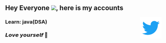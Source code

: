 ## Hey Everyone  <img src="https://github.com/TheDudeThatCode/TheDudeThatCode/blob/master/Assets/Hi.gif" height="25px">, here is my accounts

<!-- my twitter -->
<a href="https://twitter.com/Vanshika2063">
  <img align="right" width="70px" src="twitter.png"  />
</a>



<h3> Learn: java(DSA)<h3/>
<h3> 𝙇𝙤𝙫𝙚 𝙮𝙤𝙪𝙧𝙨𝙚𝙡𝙛 🌺 <h3/>

